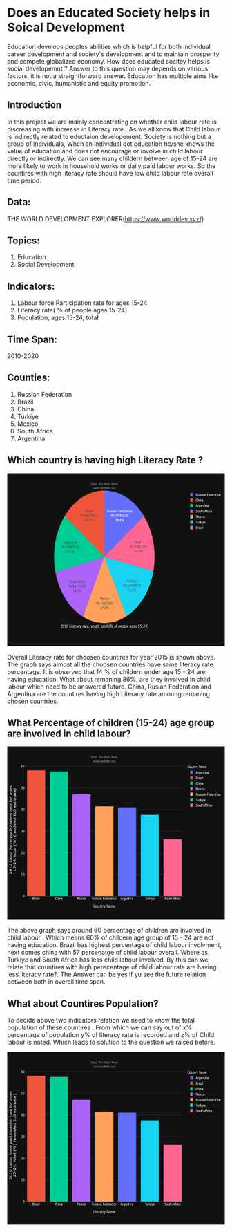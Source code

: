 # Does an Educated Society helps in Soical Development


Education develops peoples abilities which is helpful for both individual career development and society's development and to maintain prosperity and compete globalized economy. How does educated socitey helps is social developemnt ? Answer to this question may depends on various factors, it is not a straightforward answer. Education has multiple aims like economic, civic, humanistic and equity promotion. 

## Introduction
In this project we are mainly concentrating on whether child labour rate is discreasing with increase in Literacy rate . As we all know that Child labour is indirectly related to eductaion developement.  Society is nothing but a group of individuals, When an individual got education he/she knows the value of education and does not encourage or involve in child labour directly or indirectly. We can see many childern between age of 15-24 are more likely to work in household works or daily paid labour works. So the countires with high literacy rate should have low child labour rate overall time period.

## Data:
   THE WORLD DEVELOPMENT EXPLORER(https://www.worlddev.xyz/)

## Topics:
   1. Education
   2. Social Development

## Indicators:
   1. Labour force Participation rate for ages 15-24
   2. Literacy rate( % of people ages 15-24)
   3. Population, ages 15-24, total

## Time Span: 
   2010-2020

## Counties:
   1. Russian Federation
   2. Brazil
   3. China
   4. Turkiye
   5. Mexico
   6. South Africa
   7. Argentina
      
## Which country is having high Literacy Rate ?

<img src = "https://github.com/HemaKavuri/DATA-690-FALL-STATISTICAL-ANAYLSIS-VISUALIZATION/blob/main/data690_world_dev/Charts/Literacy_Rate.png" height=400/>


Overall Literacy rate for choosen countires for year 2015 is shown above. The graph says almost all the choosen countries have same literacy rate percentage. It is observed that 14 % of childern under age 15 - 24 are having education. What about remaning 86%, are they involved in child labour which need to be answered future. China, Rusian Federation and Argentina are the countires having high Literacy rate amoung remaning chosen countries.

## What Percentage of children (15-24) age group are involved in child labour?

<img src = "https://github.com/HemaKavuri/DATA-690-FALL-STATISTICAL-ANAYLSIS-VISUALIZATION/blob/main/data690_world_dev/Charts/Child%20Labour.png" height=400/>

The above graph says around 60 percentage of children are involved in child labour . Which means 60% of childern age group of 15 - 24 are not having education.
Brazil has highest percentage of child labour involvment, next comes china with 57 percenatge of child labour overall. Where as Turkiye and South Africa has less child labour involved. By this can we relate that countires with high perecentage of child labour rate are having less literacy rate?. The Answer can be yes if yu see the future relation between both in overall time span.

## What about Countires Population?
 
 To decide above two indicators relation we need to know the total population of these countires . From which we can say out of x% percentage of population y% of literacy rate is recorded and z% of Child labour is noted. Which leads to solution to the question we raised before.
 
<img src = "https://github.com/HemaKavuri/DATA-690-FALL-STATISTICAL-ANAYLSIS-VISUALIZATION/blob/main/data690_world_dev/Charts/Child%20Labour.png" height=400/>


